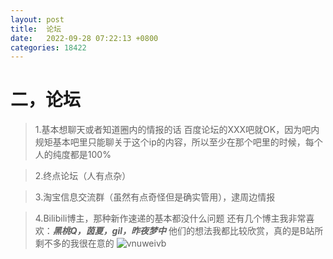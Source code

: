 ```yaml
---
layout: post
title:  论坛
date:   2022-09-28 07:22:13 +0800
categories: 18422
---
```

# 二，论坛

>1.基本想聊天或者知道圈内的情报的话
百度论坛的XXX吧就OK，因为吧内规矩基本吧里只能聊关于这个ip的内容，所以至少在那个吧里的时候，每个人的纯度都是100%

>2.终点论坛（人有点杂）

>3.淘宝信息交流群（虽然有点奇怪但是确实管用），逮周边情报

>4.Bilibili博主，那种新作速递的基本都没什么问题
还有几个博主我非常喜欢：***黑桃Q，茵夏，gil，昨夜梦中***
他们的想法我都比较欣赏，真的是B站所剩不多的我很在意的
![vnuweivb](https://i0.hdslb.com/bfs/new_dyn/7d1beaafe085558cd9e7d4d848f69cb1292063385.jpg@1554w.webp)
